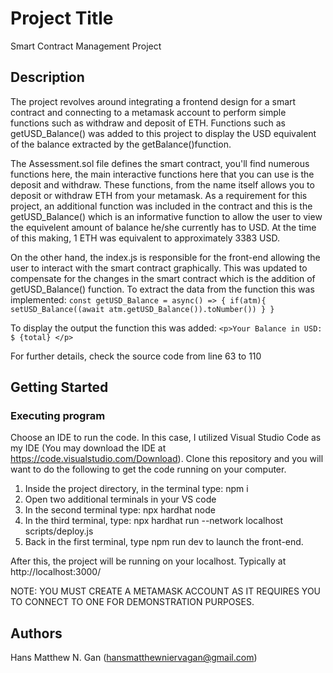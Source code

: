 # Project Title

Smart Contract Management Project

## Description

The project revolves around integrating a frontend design for a smart contract and connecting to a metamask account to perform simple functions such as withdraw and deposit of ETH. Functions such as getUSD_Balance() was added to this project to display the USD equivalent of the balance extracted by the getBalance()function.

The Assessment.sol file defines the smart contract, you'll find numerous functions here, the main interactive functions here that you can use is the deposit and withdraw. These functions, from the name itself allows you to deposit or withdraw ETH from your metamask. As a requirement for this project, an additional function was included in the contract and this is the getUSD_Balance() which is an informative function to allow the user to view the equivelent amount of balance he/she currently has to USD. At the time of this making, 1 ETH was equivalent to approximately 3383 USD. 

On the other hand, the index.js is responsible for the front-end allowing the user to interact with the smart contract graphically. This was updated to compensate for the changes in the smart contract which is the addition of getUSD_Balance() function. To extract the data from the function this was implemented:
``const getUSD_Balance = async() => {
    if(atm){
      setUSD_Balance((await atm.getUSD_Balance()).toNumber())
    }
  }  ``

To display the output the function this was added:
``<p>Your Balance in USD: $ {total} </p>``

For further details, check the source code from line 63 to 110

## Getting Started

### Executing program

Choose an IDE to run the code. In this case, I utilized Visual Studio Code as my IDE (You may download the IDE at https://code.visualstudio.com/Download). Clone this repository and you will want to do the following to get the code running on your computer. 

1. Inside the project directory, in the terminal type: npm i
2. Open two additional terminals in your VS code
3. In the second terminal type: npx hardhat node
4. In the third terminal, type: npx hardhat run --network localhost scripts/deploy.js
5. Back in the first terminal, type npm run dev to launch the front-end.

After this, the project will be running on your localhost. 
Typically at http://localhost:3000/

NOTE:
YOU MUST CREATE A METAMASK ACCOUNT AS IT REQUIRES YOU TO CONNECT TO ONE FOR DEMONSTRATION PURPOSES.

## Authors
Hans Matthew N. Gan (hansmatthewniervagan@gmail.com)
